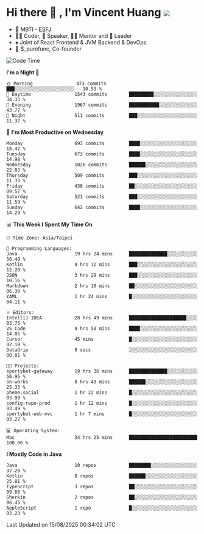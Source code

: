 # Hi there 👋 , I'm Vincent Huang ![](https://komarev.com/ghpvc/?username=Jian-Min-Huang)
- 👀 MBTI - [ESFJ](https://www.16personalities.com/esfj-personality)
- 👨‍💻 Coder, 🎤 Speaker, 👨‍🏫 Mentor and 🚀 Leader
- ♠️ Joint of React Frontend & JVM Backend & DevOps
- 💼 $_purefunc, Co-founder

<!--START_SECTION:waka-->
![Code Time](http://img.shields.io/badge/Code%20Time-5%2C775%20hrs%2032%20mins-blue)

**I'm a Night 🦉** 

```text
🌞 Morning                473 commits         ███░░░░░░░░░░░░░░░░░░░░░░   10.53 % 
🌆 Daytime                1543 commits        █████████░░░░░░░░░░░░░░░░   34.33 % 
🌃 Evening                1967 commits        ███████████░░░░░░░░░░░░░░   43.77 % 
🌙 Night                  511 commits         ███░░░░░░░░░░░░░░░░░░░░░░   11.37 % 
```
📅 **I'm Most Productive on Wednesday** 

```text
Monday                   693 commits         ████░░░░░░░░░░░░░░░░░░░░░   15.42 % 
Tuesday                  673 commits         ████░░░░░░░░░░░░░░░░░░░░░   14.98 % 
Wednesday                1026 commits        ██████░░░░░░░░░░░░░░░░░░░   22.83 % 
Thursday                 509 commits         ███░░░░░░░░░░░░░░░░░░░░░░   11.33 % 
Friday                   430 commits         ██░░░░░░░░░░░░░░░░░░░░░░░   09.57 % 
Saturday                 521 commits         ███░░░░░░░░░░░░░░░░░░░░░░   11.59 % 
Sunday                   642 commits         ████░░░░░░░░░░░░░░░░░░░░░   14.29 % 
```


📊 **This Week I Spent My Time On** 

```text
🕑︎ Time Zone: Asia/Taipei

💬 Programming Languages: 
Java                     19 hrs 24 mins      ██████████████░░░░░░░░░░░   56.40 % 
Kotlin                   4 hrs 12 mins       ███░░░░░░░░░░░░░░░░░░░░░░   12.20 % 
JSON                     3 hrs 29 mins       ███░░░░░░░░░░░░░░░░░░░░░░   10.16 % 
Markdown                 2 hrs 10 mins       ██░░░░░░░░░░░░░░░░░░░░░░░   06.30 % 
YAML                     1 hr 24 mins        █░░░░░░░░░░░░░░░░░░░░░░░░   04.11 % 

🔥 Editors: 
IntelliJ IDEA            28 hrs 49 mins      █████████████████████░░░░   83.75 % 
VS Code                  4 hrs 50 mins       ████░░░░░░░░░░░░░░░░░░░░░   14.05 % 
Cursor                   45 mins             █░░░░░░░░░░░░░░░░░░░░░░░░   02.19 % 
DataGrip                 0 secs              ░░░░░░░░░░░░░░░░░░░░░░░░░   00.01 % 

🐱‍💻 Projects: 
sportybet-gateway        19 hrs 36 mins      ██████████████░░░░░░░░░░░   56.95 % 
on-works                 8 hrs 43 mins       ██████░░░░░░░░░░░░░░░░░░░   25.33 % 
pheme.social             1 hr 22 mins        █░░░░░░░░░░░░░░░░░░░░░░░░   03.99 % 
config-repo-prod         1 hr 12 mins        █░░░░░░░░░░░░░░░░░░░░░░░░   03.49 % 
sportybet-web-mvc        1 hr 7 mins         █░░░░░░░░░░░░░░░░░░░░░░░░   03.27 % 

💻 Operating System: 
Mac                      34 hrs 25 mins      █████████████████████████   100.00 % 
```

**I Mostly Code in Java** 

```text
Java                     10 repos            ████████░░░░░░░░░░░░░░░░░   32.26 % 
Kotlin                   8 repos             ██████░░░░░░░░░░░░░░░░░░░   25.81 % 
TypeScript               3 repos             ██░░░░░░░░░░░░░░░░░░░░░░░   09.68 % 
Gherkin                  2 repos             ██░░░░░░░░░░░░░░░░░░░░░░░   06.45 % 
AppleScript              1 repo              █░░░░░░░░░░░░░░░░░░░░░░░░   03.23 % 
```




 Last Updated on 15/08/2025 00:34:02 UTC
<!--END_SECTION:waka-->
